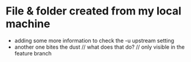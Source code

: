 # File & folder created from my local machine
- adding some more information to check the -u upstream setting
- another one bites the dust
// what does that do?
// only visible in the feature branch
<pololololpololol>